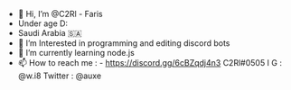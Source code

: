 - 👋 Hi, I’m @C2Rl - Faris
- Under age D:
- Saudi Arabia 🇸🇦
- 👀 I’m Interested in programming and editing discord bots
- 🌱 I’m currently learning node.js
- 📫 How to reach me : - 
https://discord.gg/6cBZqdj4n3
C2Rl#0505
I G : @w.i8 
Twitter : @auxe
